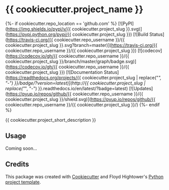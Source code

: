 # {{ cookiecutter.project_name }}

{%- if cookiecutter.repo_location == 'github.com' %}
[![PyPI](https://img.shields.io/pypi/v/{{ cookiecutter.project_slug }}.svg)](https://pypi.python.org/pypi/{{ cookiecutter.project_slug }})
[![Build Status](https://travis-ci.org/{{ cookiecutter.repo_username }}/{{ cookiecutter.project_slug }}.svg?branch=master)](https://travis-ci.org/{{ cookiecutter.repo_username }}/{{ cookiecutter.project_slug }})
[![codecov](https://codecov.io/gh/{{ cookiecutter.repo_username }}/{{ cookiecutter.project_slug }}/branch/master/graph/badge.svg)](https://codecov.io/gh/{{ cookiecutter.repo_username }}/{{ cookiecutter.project_slug }})
[![Documentation Status](https://readthedocs.org/projects/{{ cookiecutter.project_slug | replace("_", "-") }}/badge/?version=latest)](http://{{ cookiecutter.project_slug | replace("_", "-") }}.readthedocs.io/en/latest/?badge=latest)
[![Updates](https://pyup.io/repos/github/{{ cookiecutter.repo_username }}/{{ cookiecutter.project_slug }}/shield.svg)](https://pyup.io/repos/github/{{ cookiecutter.repo_username }}/{{ cookiecutter.project_slug }}/)
{%- endif %}

{{ cookiecutter.project_short_description }}

## Usage

Coming soon...

## Credits

This package was created with [Cookiecutter](https://github.com/audreyr/cookiecutter) and Floyd Hightower's [Python project template](https://github.com/fhightower-templates/python-project-template).
